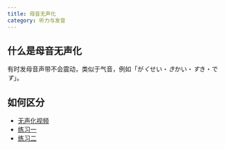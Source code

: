 ```yaml
---
title: 母音无声化
category: 听力与发音
---
```


## 什么是母音无声化

有时发母音声带不会震动，类似于气音，例如「が*く*せい・*き*かい・*す*き・で*す*」。

## 如何区分

- [无声化视频](https://youtu.be/ioLdIwnURfQ?si=xbz4buwMzvy3PBWs)
- [练习一](https://www.coelang.tufs.ac.jp/ja/zt/pmod/practical/03-03-01.php)
- [练习二](https://www.coelang.tufs.ac.jp/ja/zt/pmod/practical/02-11-01.php)
